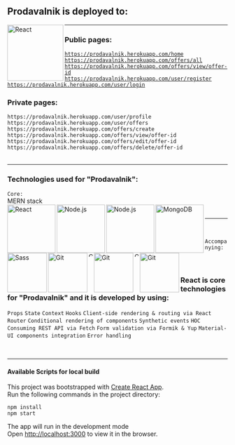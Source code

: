 ## Prodavalnik is deployed to: 

[<img align="left" alt="React" width="128px" src="https://upload.wikimedia.org/wikipedia/en/a/a9/Heroku_logo.png" />][prodavalnik]

 *  *  *  *  *

### Public pages:

[`https://prodavalnik.herokuapp.com/home`][prodavalnik-home] <br>
[`https://prodavalnik.herokuapp.com/offers/all`][prodavalnik-all-offers] <br>
[`https://prodavalnik.herokuapp.com/offers/view/offer-id`][prodavalnik-view-offer] <br>
[`https://prodavalnik.herokuapp.com/user/register`][prodavalnik-register] <br>
[`https://prodavalnik.herokuapp.com/user/login`][prodavalnik-login] <br>

### Private pages:

`https://prodavalnik.herokuapp.com/user/profile` <br>
`https://prodavalnik.herokuapp.com/user/offers` <br>
`https://prodavalnik.herokuapp.com/offers/create` <br>
`https://prodavalnik.herokuapp.com/offers/view/offer-id` <br>
`https://prodavalnik.herokuapp.com/offers/edit/offer-id` <br>
`https://prodavalnik.herokuapp.com/offers/delete/offer-id` <br>
<br>
 *  *  *  *  *

### Technologies used for "Prodavalnik":

`Core:` <br>
MERN stack <br>
[<img align="left" alt="React" width="110px" src="https://upload.wikimedia.org/wikipedia/commons/thumb/a/a7/React-icon.svg/330px-React-icon.svg.png" />][react]
[<img align="left" alt="Node.js" width="110px" src="https://alekshristov.com/images/node.png" />][node]
[<img align="left" alt="Node.js" width="110px" src="https://alekshristov.com/images/express.png" />][express]
[<img align="left" alt="MongoDB" width="110px" src="https://upload.wikimedia.org/wikipedia/en/thumb/4/45/MongoDB-Logo.svg/375px-MongoDB-Logo.svg.png" />][mongo] <br>

 *  *  *  *  *
<br>

`Accompanying:` <br>
[<img align="left" alt="Sass" width="90px" src="https://alekshristov.com/images/sass.png" />][sass]
[<img align="left" alt="Git" width="90px" src="https://material-ui.com/static/logo_raw.svg" />][mui]
[<img align="left" alt="Git" width="9px" src="https://user-images.githubusercontent.com/4060187/61057426-4e5a4600-a3c3-11e9-9114-630743e05814.png" />][formik]
[<img align="left" alt="Git" width="90px" src="https://www.blog.plint-sites.nl/wordpress/wp-content/uploads/2016/07/react-router.png" />][reactrouter]
[<img align="left" alt="Git" width="9px" src="https://nodemailer.com/nm_logo_200x136.png" />][nodemailer]
[<img align="left" alt="Git" width="90px" src="https://git-scm.com/images/logo@2x.png" />][git]<br>
<br>
### React is core technologies for "Prodavalnik" and it is developed by using:
`Props`
`State` 
`Context` 
`Hooks` 
`Client-side rendering & routing via React Router` 
`Conditional rendering of components` 
`Synthetic events` 
`HOC` 
`Consuming REST API via Fetch` 
`Form validation via Formik & Yup` 
`Material-UI components integration` 
`Error handling` 

<br>

 *  *  *  *  *


#### Available Scripts for local build
This project was bootstrapped with [Create React App](https://github.com/facebook/create-react-app). <br>
Run the following commands in the project directory:

`npm install` <br>
`npm start`  <br>

The app will run in the development mode<br />
Open [http://localhost:3000](http://localhost:3000) to view it in the browser.


[prodavalnik]: https://prodavalnik.herokuapp.com/
[prodavalnik-home]: https://prodavalnik.herokuapp.com/home
[prodavalnik-all-offers]: https://prodavalnik.herokuapp.com/offers/all
[prodavalnik-view-offer]: https://prodavalnik.herokuapp.com/offers/view/5f2b22d519fabb0017aea741
[prodavalnik-register]: https://prodavalnik.herokuapp.com/user/register
[prodavalnik-login]: https://prodavalnik.herokuapp.com/user/login

[react]: https://reactjs.org/
[sass]: https://sass-lang.com/
[mui]: https://material-ui.com/
[formik]: https://formik.org/
[reactrouter]: https://reactrouter.com/
[node]: https://nodejs.org/en/
[express]: https://expressjs.com/
[nodemailer]: https://nodemailer.com/about/
[mongo]: https://www.mongodb.com/
[git]: https://git-scm.com/
